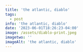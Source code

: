 ```yaml
---
title: 'the atlantic, diablo'
tags:
  - post
info: 'the atlantic, diablo'
date: '2023-06-01T18:26:23-04:00'
image: /assets/diablo-print.jpeg
imagetwo: ''
imageAlt: 'the atlantic, diablo'
---
```


